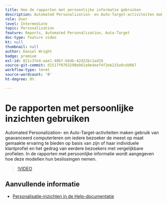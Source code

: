 ```yaml
---
title: Hoe de rapporten met persoonlijke informatie gebruiken
description: Automated Personalization- en Auto-Target-activiteiten maken gebruik van geavanceerd computerleren om iedere bezoeker de meest op maat gemaakte ervaring te bieden op basis van zijn of haar individuele klantprofiel en het gedrag van eerdere bezoekers met vergelijkbare profielen. In de rapporten met persoonlijke informatie wordt aangegeven hoe deze modellen hun beslissingen nemen.
role: User
level: Intermediate
topic: Personalization
feature: Reports, Automated Personalization, Auto-Target
doc-type: feature video
kt: null
thumbnail: null
author: Daniel Wright
badge: premium
exl-id: 821c37e4-aae1-40bf-b64b-42d22bc1ad29
source-git-commit: d1517f0763290eb61a9e4eef4f2eb215a9cdd667
workflow-type: tm+mt
source-wordcount: '0'
ht-degree: 0%

---
```


# De rapporten met persoonlijke inzichten gebruiken

Automated Personalization- en Auto-Target-activiteiten maken gebruik van geavanceerd computerleren om iedere bezoeker de meest op maat gemaakte ervaring te bieden op basis van zijn of haar individuele klantprofiel en het gedrag van eerdere bezoekers met vergelijkbare profielen. In de rapporten met persoonlijke informatie wordt aangegeven hoe deze modellen hun beslissingen nemen.

>[!VIDEO](https://video.tv.adobe.com/v/25601/?quality=12)

## Aanvullende informatie

* [Personalisatie-inzichten in de Help-documentatie](https://experienceleague.adobe.com/docs/target/using/reports/insights/personalization-insights-reports.html?lang=en)
